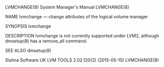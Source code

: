 LVMCHANGE(8)                                                                               System Manager's Manual                                                                               LVMCHANGE(8)



NAME
       lvmchange — change attributes of the logical volume manager

SYNOPSIS
       lvmchange

DESCRIPTION
       lvmchange is not currently supported under LVM2, although dmsetup(8) has a remove_all command.

SEE ALSO
       dmsetup(8)



Sistina Software UK                                                                   LVM TOOLS 2.02.120(2) (2015-05-15)                                                                         LVMCHANGE(8)
